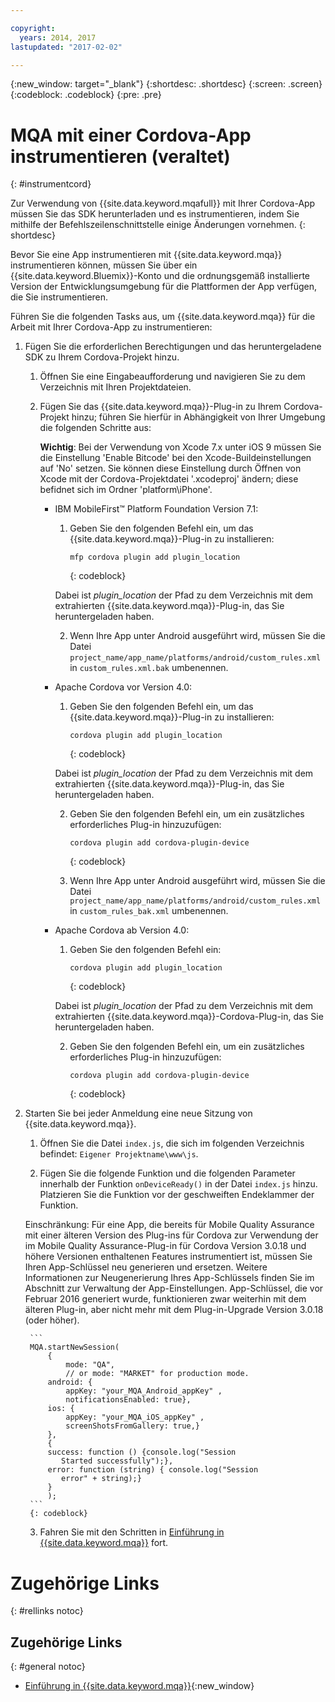 ```yaml
---

copyright:
  years: 2014, 2017
lastupdated: "2017-02-02"

---
```


{:new_window: target="_blank"}
{:shortdesc: .shortdesc}
{:screen: .screen}
{:codeblock: .codeblock}
{:pre: .pre}

# MQA mit einer Cordova-App instrumentieren (veraltet)
{: #instrumentcord}

Zur Verwendung von {{site.data.keyword.mqafull}} mit Ihrer Cordova-App müssen Sie das SDK herunterladen und es instrumentieren, indem Sie mithilfe der Befehlszeilenschnittstelle einige Änderungen vornehmen.
{: shortdesc}

Bevor Sie eine App instrumentieren mit {{site.data.keyword.mqa}} instrumentieren können, müssen Sie über ein {{site.data.keyword.Bluemix}}-Konto und die ordnungsgemäß installierte Version der Entwicklungsumgebung für die Plattformen der App verfügen, die Sie instrumentieren.

Führen Sie die folgenden Tasks aus, um {{site.data.keyword.mqa}} für die Arbeit mit Ihrer Cordova-App zu instrumentieren:

1. Fügen Sie die erforderlichen Berechtigungen und das heruntergeladene SDK zu Ihrem Cordova-Projekt hinzu.

	1. Öffnen Sie eine Eingabeaufforderung und navigieren Sie zu dem Verzeichnis mit Ihren Projektdateien.

	2. Fügen Sie das {{site.data.keyword.mqa}}-Plug-in zu Ihrem Cordova-Projekt hinzu; führen Sie hierfür in Abhängigkeit von Ihrer Umgebung die folgenden Schritte aus:

		**Wichtig**: Bei der Verwendung von Xcode 7.x unter iOS 9 müssen Sie die Einstellung 'Enable Bitcode' bei den Xcode-Buildeinstellungen auf 'No' setzen. Sie können diese Einstellung durch Öffnen von Xcode mit der Cordova-Projektdatei '.xcodeproj' ändern; diese befidnet sich im Ordner 'platform\iPhone'.

		* IBM MobileFirst™ Platform Foundation Version 7.1:

			1. Geben Sie den folgenden Befehl ein, um das {{site.data.keyword.mqa}}-Plug-in zu installieren:

				```
				mfp cordova plugin add plugin_location
				```
				{: codeblock}

			Dabei ist *plugin_location* der Pfad zu dem Verzeichnis mit dem extrahierten {{site.data.keyword.mqa}}-Plug-in, das Sie heruntergeladen haben.

			2. Wenn Ihre App unter Android ausgeführt wird, müssen Sie die Datei `project_name/app_name/platforms/android/custom_rules.xml` in `custom_rules.xml.bak` umbenennen.

		* Apache Cordova vor Version 4.0:
			1. Geben Sie den folgenden Befehl ein, um das {{site.data.keyword.mqa}}-Plug-in zu installieren:

				```
				cordova plugin add plugin_location
				```
				{: codeblock}

			Dabei ist *plugin_location* der Pfad zu dem Verzeichnis mit dem extrahierten {{site.data.keyword.mqa}}-Plug-in, das Sie heruntergeladen haben.

			2. Geben Sie den folgenden Befehl ein, um ein zusätzliches erforderliches Plug-in hinzuzufügen:

				```
				cordova plugin add cordova-plugin-device
				```
				{: codeblock}

			3. Wenn Ihre App unter Android ausgeführt wird, müssen Sie die Datei `project_name/app_name/platforms/android/custom_rules.xml` in `custom_rules_bak.xml` umbenennen.

		* Apache Cordova ab Version 4.0:

			1. Geben Sie den folgenden Befehl ein:

				```
				cordova plugin add plugin_location
				```
				{: codeblock}

			Dabei ist *plugin_location* der Pfad zu dem Verzeichnis mit dem extrahierten {{site.data.keyword.mqa}}-Cordova-Plug-in, das Sie heruntergeladen haben.

			2. Geben Sie den folgenden Befehl ein, um ein zusätzliches erforderliches Plug-in hinzuzufügen:

				```
				cordova plugin add cordova-plugin-device
				```
				{: codeblock}

2. Starten Sie bei jeder Anmeldung eine neue Sitzung von {{site.data.keyword.mqa}}.

	1. Öffnen Sie die Datei `index.js`, die sich im folgenden Verzeichnis befindet: `Eigener Projektname\www\js`.

	2. Fügen Sie die folgende Funktion und die folgenden Parameter innerhalb der Funktion `onDeviceReady()` in der Datei `index.js` hinzu. Platzieren Sie die Funktion vor der geschweiften Endeklammer der Funktion.

	Einschränkung: Für eine App, die bereits für Mobile Quality Assurance mit einer älteren Version des Plug-ins für Cordova zur Verwendung der im Mobile Quality Assurance-Plug-in für Cordova Version 3.0.18 und höhere Versionen enthaltenen Features instrumentiert ist, müssen Sie Ihren App-Schlüssel neu generieren und ersetzen. Weitere Informationen zur Neugenerierung Ihres App-Schlüssels finden Sie im Abschnitt zur Verwaltung der App-Einstellungen. App-Schlüssel, die vor Februar 2016 generiert wurde, funktionieren zwar weiterhin mit dem älteren Plug-in, aber nicht mehr mit dem Plug-in-Upgrade Version 3.0.18 (oder höher).

		```
		MQA.startNewSession(
			{
				mode: "QA",
				// or mode: "MARKET" for production mode.
			android: {
				appKey: "your_MQA_Android_appKey" ,
				notificationsEnabled: true},
			ios: {
				appKey: "your_MQA_iOS_appKey" ,
				screenShotsFromGallery: true,}
			},
			{
			success: function () {console.log("Session
			   Started successfully");},
			error: function (string) { console.log("Session
			   error" + string);}
			}
			);
		```
		{: codeblock}

	3. Fahren Sie mit den Schritten in [Einführung in {{site.data.keyword.mqa}}](index.html) fort.



# Zugehörige Links
{: #rellinks notoc}

## Zugehörige Links
{: #general notoc}
* [Einführung in {{site.data.keyword.mqa}}](index.html){:new_window}
